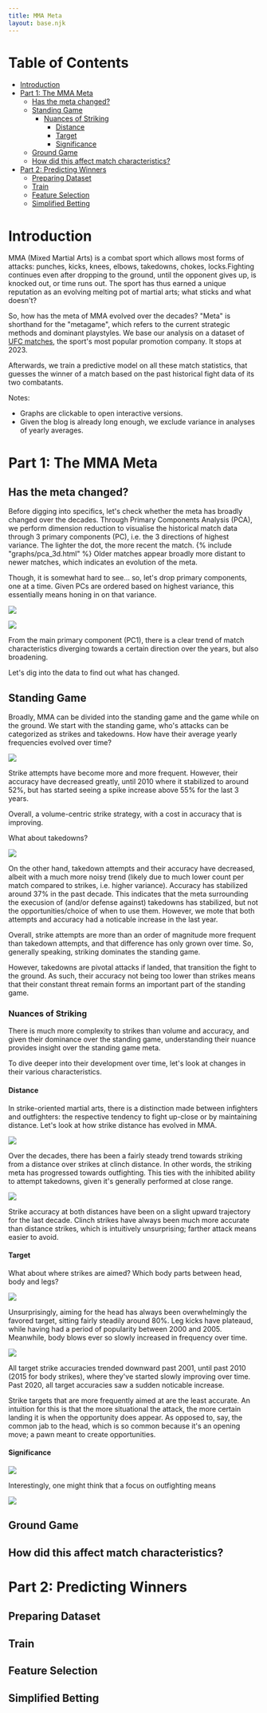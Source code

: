 ```yaml
---
title: MMA Meta
layout: base.njk
---
```

# Table of Contents
- [Introduction](#introduction)
- [Part 1: The MMA Meta](#part-1-the-mma-meta)
  - [Has the meta changed?](#has-the-meta-changed)
  - [Standing Game](#standing-game)
    - [Nuances of Striking](#nuances-of-striking)
      - [Distance](#distance)
      - [Target](#target)
      - [Significance](#significance)
  - [Ground Game](#ground-game)
  - [How did this affect match characteristics?](#how-did-this-affect-match-characteristics)
- [Part 2: Predicting Winners](#part-2-predicting-winners)
  - [Preparing Dataset](#preparing-dataset)
  - [Train](#train)
  - [Feature Selection](#feature-selection)
  - [Simplified Betting](#simplified-betting)


# Introduction
MMA (Mixed Martial Arts) is a combat sport which allows most forms of attacks: punches, kicks, knees, elbows, takedowns, chokes, locks.Fighting continues even after dropping to the ground, until the opponent gives up, is knocked out, or time runs out. The sport has thus earned a unique reputation as an evolving melting pot of martial arts; what sticks and what doesn't? 

So, how has the meta of MMA evolved over the decades? "Meta" is shorthand for the "metagame", which refers to the current strategic methods and dominant playstyles. We base our analysis on a dataset of [UFC matches](https://www.kaggle.com/datasets/danmcinerney/mma-differentials-and-elo), the sport's most popular promotion company. It stops at 2023.

Afterwards, we train a predictive model on all these match statistics, that guesses the winner of a match based on the past historical fight data of its two combatants.

Notes: 
- Graphs are clickable to open interactive versions.
- Given the blog is already long enough, we exclude variance in analyses of yearly averages. 

# Part 1: The MMA Meta

## Has the meta changed?
Before digging into specifics, let's check whether the meta has broadly changed over the decades. Through Primary Components Analysis (PCA), we perform dimension reduction to visualise the historical match data through 3 primary components (PC), i.e. the 3 directions of highest variance. The lighter the dot, the more recent the match.
{% include "graphs/pca_3d.html" %}
Older matches appear broadly more distant to newer matches, which indicates an evolution of the meta. 

Though, it is somewhat hard to see... so, let's drop primary components, one at a time. Given PCs are ordered based on highest variance, this essentially means honing in on that variance.  

<a href="#" onclick="window.open('/graphs/pca_2d.html', 'newwindow'); return false;"><img src="/imgs/pca_2d.png"></a>

<a href="#" onclick="window.open('/graphs/pca_1d.html', 'newwindow'); return false;"><img src="/imgs/pca_1d.png"></a>

From the main primary component (PC1), there is a clear trend of match characteristics diverging towards a certain direction over the years, but also broadening. 

Let's dig into the data to find out what has changed.

## Standing Game
Broadly, MMA can be divided into the standing game and the game while on the ground. We start with the standing game, who's attacks can be categorized as strikes and takedowns. How have their average yearly frequencies evolved over time?

<a href="#" onclick="window.open('/graphs/strikes_per_min_over_time.html', 'newwindow'); return false;"><img src="/imgs/strikes_per_min_over_time.png"></a>

Strike attempts have become more and more frequent. However, their accuracy have decreased greatly, until 2010 where it stabilized to around 52%, but has started seeing a spike increase above 55% for the last 3 years. 

Overall, a volume-centric strike strategy, with a cost in accuracy that is improving. 

What about takedowns?

<a href="#" onclick="window.open('/graphs/tkd_per_min_over_time.html', 'newwindow'); return false;"><img src="/imgs/tkd_per_min_over_time.png"></a>

On the other hand, takedown attempts and their accuracy have decreased, albeit with a much more noisy trend (likely due to much lower count per match compared to strikes, i.e. higher variance). Accuracy has stabilized around 37% in the past decade. This indicates that the meta surrounding the execusion of (and/or defense against) takedowns has stabilized, but not the opportunities/choice of when to use them. However, we mote that both attempts and accuracy had a noticable increase in the last year. 

Overall, strike attempts are more than an order of magnitude more frequent than takedown attempts, and that difference has only grown over time. So, generally speaking, striking dominates the standing game. 

However, takedowns are pivotal attacks if landed, that transition the fight to the ground. As such, their accuracy not being too lower than strikes means that their constant threat remain forms an important part of the standing game.

### Nuances of Striking
There is much more complexity to strikes than volume and accuracy, and given their dominance over the standing game, understanding their nuance provides insight over the standing game meta.

To dive deeper into their development over time, let's look at changes in their various characteristics.

#### Distance
In strike-oriented martial arts, there is a distinction made between infighters and outfighters: the respective tendency to fight up-close or by maintaining distance. Let's look at how strike distance has evolved in MMA. 

<a href="#" onclick="window.open('/graphs/proportions_strike_distance_over_time.html', 'newwindow'); return false;"><img src="/imgs/proportions_strike_distance_over_time.png"></a>

Over the decades, there has been a fairly steady trend towards striking from a distance over strikes at clinch distance. In other words, the striking meta has progressed towards outfighting. This ties with the inhibited ability to attempt takedowns, given it's generally performed at close range.

<a href="#" onclick="window.open('/graphs/strike_acc_by_distance_over_time.html', 'newwindow'); return false;"><img src="/imgs/strike_acc_by_distance_over_time.png"></a>

Strike accuracy at both distances have been on a slight upward trajectory for the last decade. Clinch strikes have always been much more accurate than distance strikes, which is intuitively unsurprising; farther attack means easier to avoid.

#### Target
What about where strikes are aimed? Which body parts between head, body and legs?

<a href="#" onclick="window.open('/graphs/proportions_strike_target_over_time.html', 'newwindow'); return false;"><img src="/imgs/proportions_strike_target_over_time.png"></a>

Unsurprisingly, aiming for the head has always been overwhelmingly the favored target, sitting fairly steadily around 80%. Leg kicks have plateaud, while having had a period of popularity between 2000 and 2005. Meanwhile, body blows ever so slowly increased in frequency over time.

<a href="#" onclick="window.open('/graphs/strike_acc_by_target_over_time.html', 'newwindow'); return false;"><img src="/imgs/strike_acc_by_target_over_time.png"></a>

All target strike accuracies trended downward past 2001, until past 2010 (2015 for body strikes), where they've started slowly improving over time. Past 2020, all target accuracies saw a sudden noticable increase.

Strike targets that are more frequently aimed at are the least accurate. An intuition for this is that the more situational the attack, the more certain landing it is when the opportunity does appear. As opposed to, say, the common jab to the head, which is so common because it's an opening move; a pawn meant to create opportunities.


#### Significance

<a href="#" onclick="window.open('/graphs/proportions_strike_sig_over_time.html', 'newwindow'); return false;"><img src="/imgs/proportions_strike_sig_over_time.png"></a>

Interestingly, one might think that a focus on outfighting means 

<a href="#" onclick="window.open('/graphs/strike_acc_by_sig_over_time.html', 'newwindow'); return false;"><img src="/imgs/strike_acc_by_sig_over_time.png"></a>

<!-- Plotly figure embed here -->

## Ground Game
<!-- Plotly figure embed here -->

## How did this affect match characteristics?

<!-- Plotly figure embed here -->

# Part 2: Predicting Winners

## Preparing Dataset

<!-- Plotly figure embed here -->

## Train

<!-- Plotly figure embed here -->

## Feature Selection

<!-- Plotly figure embed here -->

## Simplified Betting
